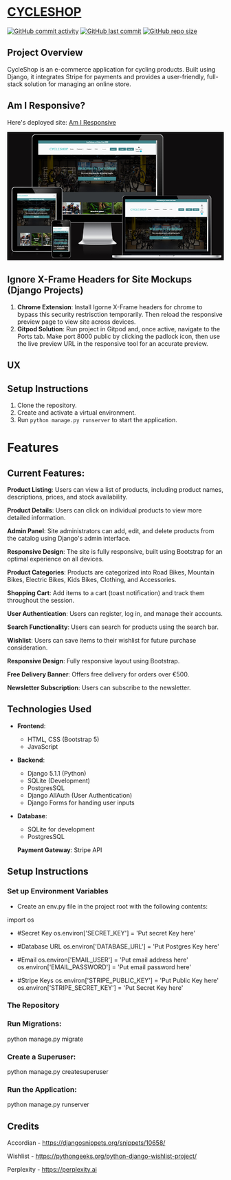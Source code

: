 # [CYCLESHOP](https://cycleshop-b289044df6ec.herokuapp.com)

[![GitHub commit activity](https://img.shields.io/github/commit-activity/t/trxdave/cycleshop)](https://github.com/trxdave/cycleshop/commits/main)
[![GitHub last commit](https://img.shields.io/github/last-commit/trxdave/cycleshop)](https://github.com/trxdave/cycleshop/commits/main)
[![GitHub repo size](https://img.shields.io/github/repo-size/trxdave/cycleshop)](https://github.com/trxdave/cycleshop)

## Project Overview
CycleShop is an e-commerce application for cycling products. Built using Django, it integrates Stripe for payments and provides a user-friendly, full-stack solution for managing an online store.

## Am I Responsive?

Here's deployed site: [Am I Responsive](https://ui.dev/amiresponsive?url=https://cycleshop-b289044df6ec.herokuapp.com/)

![alt text](documentatiom/images/amiresponsive.png)

## Ignore X-Frame Headers for Site Mockups (Django Projects)

1. **Chrome Extension**: Install Igorne X-Frame headers for chrome to bypass this security restrisction temporarily. Then reload the responsive preview page to view site across devices.
2. **Gitpod Solution**: Run project in Gitpod and, once active, navigate to the Ports tab. Make port 8000 public by clicking the padlock icon, then use the live preview URL in the responsive tool for an accurate preview.

## UX



## Setup Instructions
1. Clone the repository.
2. Create and activate a virtual environment.
3. Run `python manage.py runserver` to start the application.

# Features

## Current Features:

**Product Listing**: Users can view a list of products, including product names, descriptions, prices, and stock availability.

**Product Details**: Users can click on individual products to view more detailed information.

**Admin Panel**: Site administrators can add, edit, and delete products from the catalog using Django's admin interface.

**Responsive Design**: The site is fully responsive, built using Bootstrap for an optimal experience on all devices.

**Product Categories**: Products are categorized into Road Bikes, Mountain Bikes, Electric Bikes, Kids Bikes, Clothing, and Accessories.

**Shopping Cart**: Add items to a cart (toast notification) and track them throughout the session.

**User Authentication**: Users can register, log in, and manage their accounts.

**Search Functionality**: Users can search for products using the search bar.

**Wishlist**: Users can save items to their wishlist for future purchase consideration.

**Responsive Design**: Fully responsive layout using Bootstrap.

**Free Delivery Banner**: Offers free delivery for orders over €500.

**Newsletter Subscription**: Users can subscribe to the newsletter.







## Technologies Used

- **Frontend**: 
  - HTML, CSS (Bootstrap 5)
  - JavaScript

- **Backend**:
  - Django 5.1.1 (Python)
  - SQLite (Development)
  - PostgresSQL
  - Django AllAuth (User Authentication)
  - Django Forms for handing user inputs

- **Database**: 
  - SQLite for development
  - PostgresSQL

  **Payment Gateway**: Stripe API

## Setup Instructions

### Set up Environment Variables

- Create an env.py file in the project root with the following contents:

import os

- #Secret Key
os.environ['SECRET_KEY'] = 'Put secret Key here'

- #Database URL
os.environ['DATABASE_URL'] = 'Put Postgres Key here'

- #Email
os.environ['EMAIL_USER'] = 'Put email address here'
os.environ['EMAIL_PASSWORD'] = 'Put email password here'

- #Stripe Keys
os.environ['STRIPE_PUBLIC_KEY'] = 'Put Public Key here'
os.environ['STRIPE_SECRET_KEY'] = 'Put Secret Key here'

### The Repository

### Run Migrations:

python manage.py migrate

### Create a Superuser:

python manage.py createsuperuser

### Run the Application:

python manage.py runserver

## Credits

Accordian - https://djangosnippets.org/snippets/10658/

Wishlist - https://pythongeeks.org/python-django-wishlist-project/

Perplexity - https://perplexity.ai




